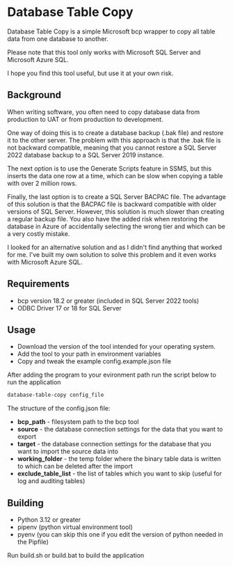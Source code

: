 # Database Table Copy

Database Table Copy is a simple Microsoft bcp wrapper to copy all table data from one database to another.

Please note that this tool only works with Microsoft SQL Server and Microsoft Azure SQL.

I hope you find this tool useful, but use it at your own risk.

## Background

When writing software, you often need to copy database data from production to UAT or from production to development.

One way of doing this is to create a database backup (.bak file) and restore it to the other server. The problem
with this approach is that the .bak file is not backward compatible, meaning that you cannot restore a SQL Server 2022
database backup to a SQL Server 2019 instance.

The next option is to use the Generate Scripts feature in SSMS, but this inserts the data one row at a time, which can be 
slow when copying a table with over 2 million rows.

Finally, the last option is to create a SQL Server BACPAC file. The advantage of this solution is that the BACPAC file is 
backward compatible with older versions of SQL Server. However, this solution is much slower than creating a regular backup 
file. You also have the added risk when restoring the database in Azure of accidentally selecting the wrong tier and which can 
be a very costly mistake. 

I looked for an alternative solution and as I didn't find anything that worked for me. I've built my own solution to solve this 
problem and it even works with Microsoft Azure SQL.

## Requirements

* bcp version 18.2 or greater (included in SQL Server 2022 tools)
* ODBC Driver 17 or 18 for SQL Server

## Usage

* Download the version of the tool intended for your operating system.
* Add the tool to your path in environment variables
* Copy and tweak the example config.example.json file

After adding the program to your evironment path run the script below to run the application 

```bash
database-table-copy config_file
```

The structure of the config.json file:

* **bcp_path** - filesystem path to the bcp tool
* **source** - the database connection settings for the data that you want to export
* **target** - the database connection settings for the database that you want to import the source data into
* **working_folder** - the temp folder where the binary table data is written to which can be deleted after the import
* **exclude_table_list** - the list of tables which you want to skip (useful for log and auditing tables)

## Building

* Python 3.12 or greater
* pipenv (python virtual environment tool)
* pyenv (you can skip this one if you edit the version of python needed in the Pipfile)

Run build.sh or build.bat to build the application


